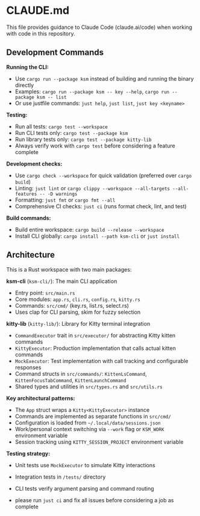 # CLAUDE.md

This file provides guidance to Claude Code (claude.ai/code) when working with code in this repository.

## Development Commands

**Running the CLI:**
- Use `cargo run --package ksm` instead of building and running the binary directly  
- Examples: `cargo run --package ksm -- key --help`, `cargo run --package ksm -- list`
- Or use justfile commands: `just help`, `just list`, `just key <keyname>`

**Testing:**
- Run all tests: `cargo test --workspace`
- Run CLI tests only: `cargo test --package ksm`
- Run library tests only: `cargo test --package kitty-lib`
- Always verify work with `cargo test` before considering a feature complete

**Development checks:**
- Use `cargo check --workspace` for quick validation (preferred over `cargo build`)
- Linting: `just lint` or `cargo clippy --workspace --all-targets --all-features -- -D warnings`
- Formatting: `just fmt` or `cargo fmt --all`
- Comprehensive CI checks: `just ci` (runs format check, lint, and test)

**Build commands:**
- Build entire workspace: `cargo build --release --workspace`
- Install CLI globally: `cargo install --path ksm-cli` or `just install`

## Architecture

This is a Rust workspace with two main packages:

**ksm-cli** (`ksm-cli/`): The main CLI application
- Entry point: `src/main.rs`
- Core modules: `app.rs`, `cli.rs`, `config.rs`, `kitty.rs`
- Commands: `src/cmd/` (key.rs, list.rs, select.rs)
- Uses clap for CLI parsing, skim for fuzzy selection

**kitty-lib** (`kitty-lib/`): Library for Kitty terminal integration
- `CommandExecutor` trait in `src/executor/` for abstracting Kitty kitten commands
- `KittyExecutor`: Production implementation that calls actual kitten commands  
- `MockExecutor`: Test implementation with call tracking and configurable responses
- Command structs in `src/commands/`: `KittenLsCommand`, `KittenFocusTabCommand`, `KittenLaunchCommand`
- Shared types and utilities in `src/types.rs` and `src/utils.rs`

**Key architectural patterns:**
- The `App` struct wraps a `Kitty<KittyExecutor>` instance
- Commands are implemented as separate functions in `src/cmd/`
- Configuration is loaded from `~/.local/data/sessions.json`
- Work/personal context switching via `--work` flag or `KSM_WORK` environment variable
- Session tracking using `KITTY_SESSION_PROJECT` environment variable

**Testing strategy:**
- Unit tests use `MockExecutor` to simulate Kitty interactions
- Integration tests in `/tests/` directory
- CLI tests verify argument parsing and command routing

- please run `just ci` and fix all issues before considering a job as complete